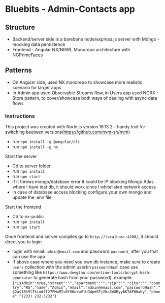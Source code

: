 # Bluebits - Admin-Contacts app

## Structure
 - Backend/server side is a barebone node/express.js server with Mongo - mocking data persistence
 - Frontend - Angular NX/NRWL Monorepo architecture with NGPrimeFaces 

## Patterns
 - On Angular side, used NX monorepo to showcase more realistic scenario for larger apps
 - In Admin app used Observable Streams flow, in Users app used NGRX - Store pattern, to cover/showcase both ways of dealing with async data flows

### Instructions

 This project was created with Node.js version 16.13.2 - handy tool for switching beetwen versions(https://github.com/nvm-sh/nvm)
  - run `npm install -g @angular/cli`
  - run `npm install -g nx`

  Start the server 
  - Cd to server folder
  - run `npm install`
  - run `npm start`
  - if it throws mongo/database error it could be IP blocking Mongo Atlas where I have test db,
  it should work since I whitelisted network access
  - in case of database access blocking configure your own mongo and update the .env file 

  Start the frontend
  - Cd to nx-public
  - run `npm install`
  - run `npm start`

  Once frontend and server compiles go to `http://localhost:4200/`, it should direct you to login
   - login with email: `admin@email.com` and password `password`, after you that can use the app
   - If above case where you need you own db instance, make sure to create `users` collection with the admin user(in `passwordHash` case use something like `https://www.devglan.com/online-tools/bcrypt-hash-generator` to generate hash from your password). 
   example: `{"isAdmin":true,"street":"","apartment":"","zip":"","city":"","country":"RS","name":"Admin","email":"admin@email.com","passwordHash":"$2a$10$9lIkLodJI27PMwMIs0Y86ukwVlUGWpmSFjVhcAWGRyybK7AFW6aby","phone":"(233) 232-3232"}`